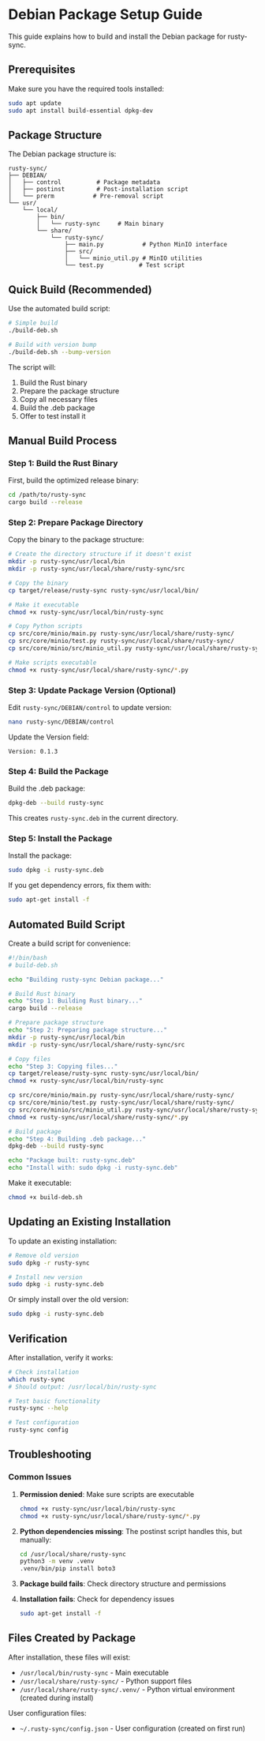 # Debian Package Setup Guide

This guide explains how to build and install the Debian package for rusty-sync.

## Prerequisites

Make sure you have the required tools installed:

```bash
sudo apt update
sudo apt install build-essential dpkg-dev
```

## Package Structure

The Debian package structure is:
```
rusty-sync/
├── DEBIAN/
│   ├── control          # Package metadata
│   ├── postinst         # Post-installation script
│   └── prerm           # Pre-removal script
└── usr/
    └── local/
        ├── bin/
        │   └── rusty-sync     # Main binary
        └── share/
            └── rusty-sync/
                ├── main.py           # Python MinIO interface
                ├── src/
                │   └── minio_util.py # MinIO utilities
                └── test.py          # Test script
```

## Quick Build (Recommended)

Use the automated build script:

```bash
# Simple build
./build-deb.sh

# Build with version bump
./build-deb.sh --bump-version
```

The script will:
1. Build the Rust binary
2. Prepare the package structure
3. Copy all necessary files
4. Build the .deb package
5. Offer to test install it

## Manual Build Process

### Step 1: Build the Rust Binary

First, build the optimized release binary:

```bash
cd /path/to/rusty-sync
cargo build --release
```

### Step 2: Prepare Package Directory

Copy the binary to the package structure:

```bash
# Create the directory structure if it doesn't exist
mkdir -p rusty-sync/usr/local/bin
mkdir -p rusty-sync/usr/local/share/rusty-sync/src

# Copy the binary
cp target/release/rusty-sync rusty-sync/usr/local/bin/

# Make it executable
chmod +x rusty-sync/usr/local/bin/rusty-sync

# Copy Python scripts
cp src/core/minio/main.py rusty-sync/usr/local/share/rusty-sync/
cp src/core/minio/test.py rusty-sync/usr/local/share/rusty-sync/
cp src/core/minio/src/minio_util.py rusty-sync/usr/local/share/rusty-sync/src/

# Make scripts executable
chmod +x rusty-sync/usr/local/share/rusty-sync/*.py
```

### Step 3: Update Package Version (Optional)

Edit `rusty-sync/DEBIAN/control` to update version:

```bash
nano rusty-sync/DEBIAN/control
```

Update the Version field:
```
Version: 0.1.3
```

### Step 4: Build the Package

Build the .deb package:

```bash
dpkg-deb --build rusty-sync
```

This creates `rusty-sync.deb` in the current directory.

### Step 5: Install the Package

Install the package:

```bash
sudo dpkg -i rusty-sync.deb
```

If you get dependency errors, fix them with:

```bash
sudo apt-get install -f
```

## Automated Build Script

Create a build script for convenience:

```bash
#!/bin/bash
# build-deb.sh

echo "Building rusty-sync Debian package..."

# Build Rust binary
echo "Step 1: Building Rust binary..."
cargo build --release

# Prepare package structure
echo "Step 2: Preparing package structure..."
mkdir -p rusty-sync/usr/local/bin
mkdir -p rusty-sync/usr/local/share/rusty-sync/src

# Copy files
echo "Step 3: Copying files..."
cp target/release/rusty-sync rusty-sync/usr/local/bin/
chmod +x rusty-sync/usr/local/bin/rusty-sync

cp src/core/minio/main.py rusty-sync/usr/local/share/rusty-sync/
cp src/core/minio/test.py rusty-sync/usr/local/share/rusty-sync/
cp src/core/minio/src/minio_util.py rusty-sync/usr/local/share/rusty-sync/src/
chmod +x rusty-sync/usr/local/share/rusty-sync/*.py

# Build package
echo "Step 4: Building .deb package..."
dpkg-deb --build rusty-sync

echo "Package built: rusty-sync.deb"
echo "Install with: sudo dpkg -i rusty-sync.deb"
```

Make it executable:
```bash
chmod +x build-deb.sh
```

## Updating an Existing Installation

To update an existing installation:

```bash
# Remove old version
sudo dpkg -r rusty-sync

# Install new version
sudo dpkg -i rusty-sync.deb
```

Or simply install over the old version:
```bash
sudo dpkg -i rusty-sync.deb
```

## Verification

After installation, verify it works:

```bash
# Check installation
which rusty-sync
# Should output: /usr/local/bin/rusty-sync

# Test basic functionality
rusty-sync --help

# Test configuration
rusty-sync config
```

## Troubleshooting

### Common Issues

1. **Permission denied**: Make sure scripts are executable
   ```bash
   chmod +x rusty-sync/usr/local/bin/rusty-sync
   chmod +x rusty-sync/usr/local/share/rusty-sync/*.py
   ```

2. **Python dependencies missing**: The postinst script handles this, but manually:
   ```bash
   cd /usr/local/share/rusty-sync
   python3 -m venv .venv
   .venv/bin/pip install boto3
   ```

3. **Package build fails**: Check directory structure and permissions

4. **Installation fails**: Check for dependency issues
   ```bash
   sudo apt-get install -f
   ```

## Files Created by Package

After installation, these files will exist:
- `/usr/local/bin/rusty-sync` - Main executable
- `/usr/local/share/rusty-sync/` - Python support files
- `/usr/local/share/rusty-sync/.venv/` - Python virtual environment (created during install)

User configuration files:
- `~/.rusty-sync/config.json` - User configuration (created on first run)

